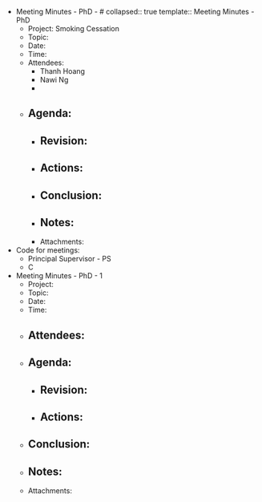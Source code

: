 - Meeting Minutes - PhD - #
  collapsed:: true
  template:: Meeting Minutes - PhD
	- Project: Smoking Cessation
	- Topic:
	- Date:
	- Time:
	- Attendees:
		- Thanh Hoang
		- Nawi Ng
		-
	- Agenda:
		-
		- Revision:
			-
		- Actions:
			-
		- Conclusion:
			-
		- Notes:
			-
		- Attachments:
- Code for meetings:
	- Principal Supervisor - PS
	- C
- Meeting Minutes - PhD - 1
	- Project:
	- Topic:
	- Date:
	- Time:
	- Attendees:
		-
	- Agenda:
		-
		- Revision:
			-
		- Actions:
			-
	- Conclusion:
		-
	- Notes:
		-
	- Attachments: